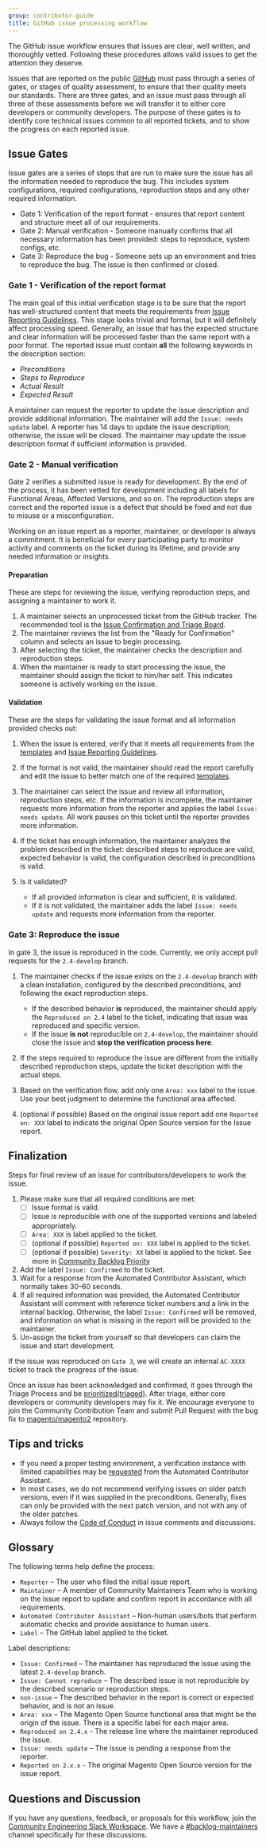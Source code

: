 ```yaml
---
group: contributor-guide
title: GitHub issue processing workflow
---
```


The GitHub issue workflow ensures that issues are clear, well written, and thoroughly vetted. Following these procedures allows valid issues to get the attention they deserve.

Issues that are reported on the public [GitHub](https://github.com/magento/magento2/issues) must pass through a series of gates, or stages of quality assessment, to ensure that their quality meets our standards. There are three gates, and an issue must pass through all three of these assessments before we will transfer it to either core developers or community developers.
The purpose of these gates is to identify core technical issues common to all reported tickets, and to show the progress on each reported issue.

## Issue Gates

Issue gates are a series of steps that are run to make sure the issue has all the information needed to reproduce the bug. This includes system configurations, required configurations, reproduction steps and any other required information.

*  Gate 1: Verification of the report format - ensures that report content and structure meet all of our requirements.
*  Gate 2: Manual verification - Someone manually confirms that all necessary information has been provided: steps to reproduce, system configs, etc.
*  Gate 3: Reproduce the bug - Someone sets up an environment and tries to reproduce the bug. The issue is then confirmed or closed.

### Gate 1 - Verification of the report format

The main goal of this initial verification stage is to be sure that the report has well-structured content that meets the requirements from [Issue Reporting Guidelines](contributing.html#report). This stage looks trivial and formal, but it will definitely affect processing speed. Generally, an issue that has the expected structure and clear information will be processed faster than the same report with a poor format.
The reported issue must contain **all** the following keywords in the description section:

*  _Preconditions_
*  _Steps to Reproduce_
*  _Actual Result_
*  _Expected Result_

A maintainer can request the reporter to update the issue description and provide additional information. The maintainer will add the `Issue: needs update` label. A reporter has 14 days to update the issue description; otherwise, the issue will be closed. The maintainer may update the issue description format if sufficient information is provided.

### Gate 2 - Manual verification

Gate 2 verifies a submitted issue is ready for development.
By the end of the process, it has been vetted for development including all labels for Functional Areas, Affected Versions, and so on. The reproduction steps are correct and the reported issue is a defect that should be fixed and not due to misuse or a misconfiguration.

Working on an issue report as a reporter, maintainer, or developer is always a commitment. It is beneficial for every participating party to monitor activity and comments on the ticket during its lifetime, and provide any needed information or insights.

#### Preparation

These are steps for reviewing the issue, verifying reproduction steps, and assigning a maintainer to work it.

1. A maintainer selects an unprocessed ticket from the GitHub tracker. The recommended tool is the [Issue Confirmation and Triage Board](https://github.com/magento/magento2/projects/23).
1. The maintainer reviews the list from the "Ready for Confirmation" column and selects an issue to begin processing.
1. After selecting the ticket, the maintainer checks the description and reproduction steps.
1. When the maintainer is ready to start processing the issue, the maintainer should assign the ticket to him/her self. This indicates someone is actively working on the issue.

#### Validation

These are the steps for validating the issue format and all information provided checks out:

1. When the issue is entered, verify that it meets all requirements from the [templates](https://github.com/magento/magento2/tree/2.4-develop/.github/ISSUE_TEMPLATE) and [Issue Reporting Guidelines](contributing.html#report).
1. If the format is not valid, the maintainer should read the report carefully and edit the issue to better match one of the required [templates](https://github.com/magento/magento2/tree/2.4-develop/.github/ISSUE_TEMPLATE).
1. The maintainer can select the issue and review all information, reproduction steps, etc. If the information is incomplete, the maintainer requests more information from the reporter and applies the label `Issue: needs update`. All work pauses on this ticket until the reporter provides more information.
1. If the ticket has enough information, the maintainer analyzes the problem described in the ticket: described steps to reproduce are valid, expected behavior is valid, the configuration described in preconditions is valid.
1. Is it validated?

   *  If all provided information is clear and sufficient, it is validated.
   *  If it is not validated, the maintainer adds the label `Issue: needs update` and requests more information from the reporter.

### Gate 3: Reproduce the issue

In gate 3, the issue is reproduced in the code.
Currently, we only accept pull requests for the `2.4-develop` branch.

1. The maintainer checks if the issue exists on the `2.4-develop` branch with a clean installation, configured by the described preconditions, and following the exact reproduction steps.

   *  If the described behavior **is** reproduced, the maintainer should apply the `Reproduced on 2.4` label to the ticket, indicating that issue was reproduced and specific version.
   *  If the issue **is not**  reproducible on `2.4-develop`, the maintainer should close the issue and **stop the verification process here**.

1. If the steps required to reproduce the issue are different from the initially described reproduction steps, update the ticket description with the actual steps.
1. Based on the verification flow, add only one `Area: xxx` label to the issue. Use your best judgment to determine the functional area affected.
1. (optional if possible) Based on the original issue report add one `Reported on: XXX` label to indicate the original Open Source version for the Issue report.

## Finalization

Steps for final review of an issue for contributors/developers to work the issue.

1. Please make sure that all required conditions are met:
   *  [ ] Issue format is valid.
   *  [ ] Issue is reproducible with one of the supported versions and labeled appropriately.
   *  [ ]  `Area: XXX` is label applied to the ticket.
   *  [ ]  (optional if possible) `Reported on: XXX` label is applied to the ticket.
   *  [ ]  (optional if possible) `Severity: XX` label is applied to the ticket. See more in [Community Backlog Priority](contributing.html#backlog)

1. Add the label `Issue: Confirmed` to the ticket.
1. Wait for a response from the Automated Contributor Assistant, which normally takes 30-60 seconds.
1. If all required information was provided, the Automated Contributor Assistant will comment with reference ticket numbers and a link in the internal backlog. Otherwise, the label `Issue: Confirmed` will be removed, and information on what is missing in the report will be provided to the maintainer.
1. Un-assign the ticket from yourself so that developers can claim the issue and start development.

If the issue was reproduced on `Gate 3`, we will create an internal `AC-XXXX` ticket to track the progress of the issue.

Once an issue has been acknowledged and confirmed, it goes through the Triage Process and be [prioritized(triaged)](contributing.html#backlog).
After triage, either core developers or community developers may fix it. We encourage everyone to join the Community Contribution Team and submit Pull Request with the bug fix to [magento/magento2](https://github.com/magento/magento2/pulls) repository.

## Tips and tricks

*  If you need a proper testing environment, a verification instance with limited capabilities may be [requested](contributing.html#vanilla-pr) from the Automated Contributor Assistant.
*  In most cases, we do not recommend verifying issues on older patch versions, even if it was supplied in the preconditions. Generally, fixes can only be provided with the next patch version, and not with any of the older patches.
*  Always follow the [Code of Conduct](https://github.com/magento/magento2/blob/2.4-develop/.github/CODE_OF_CONDUCT.md) in issue comments and discussions.

## Glossary

The following terms help define the process:

*  `Reporter` – The user who filed the initial issue report.
*  `Maintainer` – A member of Community Maintainers Team who is working on the issue report to update and confirm report in accordance with all requirements.
*  `Automated Contributor Assistant` – Non-human users/bots that perform automatic checks and provide assistance to human users.
*  `Label` – The GitHub label applied to the ticket.

Label descriptions:

*  `Issue: Confirmed` – The maintainer has reproduced the issue using the latest `2.4-develop` branch.
*  `Issue: Cannot reproduce` – The described issue is not reproducible by the described scenario or reproduction steps.
*  `non-issue` – The described behavior in the report is correct or expected behavior, and is not an issue.
*  `Area: xxx` – The Magento Open Source functional area that might be the origin of the issue. There is a specific label for each major area.
*  `Reproduced on 2.4.x` - The release line where the maintainer reproduced the issue.
*  `Issue: needs update` – The issue is pending a response from the reporter.
*  `Reported on 2.x.x` - The original Magento Open Source version for the issue report.

## Questions and Discussion

If you have any questions, feedback, or proposals for this workflow, join the [Community Engineering Slack Workspace](https://opensource.magento.com/slack). We have a [#backlog-maintainers](https://magentocommeng.slack.com/messages/CCV2S9P7S) channel specifically for these discussions.

